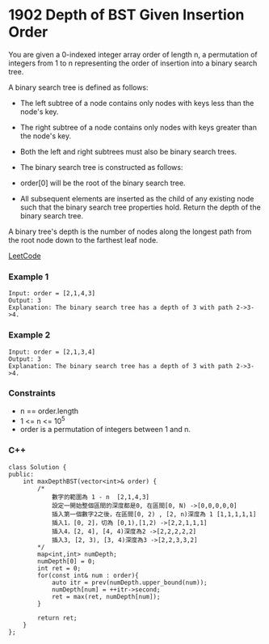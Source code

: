 # 1902 Depth of BST Given Insertion Order

You are given a 0-indexed integer array order of length n, a permutation of integers from 1 to n representing the order of insertion into a binary search tree.

A binary search tree is defined as follows:

* The left subtree of a node contains only nodes with keys less than the node's key.
* The right subtree of a node contains only nodes with keys greater than the node's key.
* Both the left and right subtrees must also be binary search trees.
* The binary search tree is constructed as follows:

* order[0] will be the root of the binary search tree.
* All subsequent elements are inserted as the child of any existing node such that the binary search tree properties hold.
Return the depth of the binary search tree.

A binary tree's depth is the number of nodes along the longest path from the root node down to the farthest leaf node.

[LeetCode](https://leetcode.cn/problems/depth-of-bst-given-insertion-order/description/)

### Example 1

```
Input: order = [2,1,4,3]
Output: 3
Explanation: The binary search tree has a depth of 3 with path 2->3->4.
```

### Example 2

```
Input: order = [2,1,3,4]
Output: 3
Explanation: The binary search tree has a depth of 3 with path 2->3->4.
```

### Constraints

* n == order.length
* 1 <= n <= 10<sup>5</sup>
* order is a permutation of integers between 1 and n.

### C++ 

```
class Solution {
public:
    int maxDepthBST(vector<int>& order) {
        /*
            數字的範圍為 1 - n  [2,1,4,3]
            設定一開始整個區間的深度都是0, 在區間[0, N) ->[0,0,0,0,0]
            插入第一個數字2之後，在區間[0, 2) , [2, n)深度為 1 [1,1,1,1,1]
            插入1，[0, 2]，切為 [0,1),[1,2) ->[2,2,1,1,1]
            插入4，[2, 4], [4, 4)深度為2 ->[2,2,2,2,2]
            插入3, [2, 3), [3, 4)深度為3 ->[2,2,3,3,2]
        */
        map<int,int> numDepth;
        numDepth[0] = 0;
        int ret = 0;
        for(const int& num : order){
            auto itr = prev(numDepth.upper_bound(num));
            numDepth[num] = ++itr->second;
            ret = max(ret, numDepth[num]);
        }

        return ret;
    }
};
```